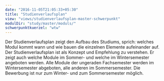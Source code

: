 ```yaml
---
date: "2016-11-05T21:05:33+05:30"
title: "Studienverlaufsplan"
view: "views/studienverlaufsplan-master-schwerpunkt"
modulDir: "study/master/moduls/"
schwerpunktkuerzel: "wtw"
---
```


Der Studienverlaufsplan zeigt den Aufbau des Studiums, sprich: welches Modul kommt wann und wie bauen die einzelnen Elemente aufeinander auf. Der Studienverlaufsplan ist als Konzept und Empfehlung zu verstehen. Er zeigt auch welche Module im Sommer- und welche im Wintersemester angeboten werden. Alle Module der ungeraden Fachsemester werden im Wintersemester abgeboten, alle anderen im Sommersemester. Die Bewerbung ist nur zum Winter- und zum Sommersemester möglich.

<!--more-->

